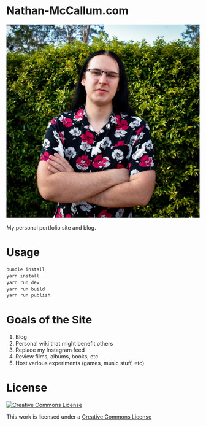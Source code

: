 # Nathan-McCallum.com

![Me](/assets/me.jpg)

My personal portfolio site and blog.

# Usage

```bash
bundle install
yarn install
yarn run dev
yarn run build
yarn run publish
```

# Goals of the Site

1. Blog
2. Personal wiki that might benefit others
3. Replace my Instagram feed
4. Review films, albums, books, etc
5. Host various experiments (games, music stuff, etc)

# License

<a rel="license" href="http://creativecommons.org/licenses/by-nc/4.0/"><img alt="Creative Commons License" style="border-width:0" src="https://i.creativecommons.org/l/by-nc/4.0/88x31.png" /></a>

This work is licensed under a [Creative Commons License](http://creativecommons.org/licenses/by-nc/4.0/)
